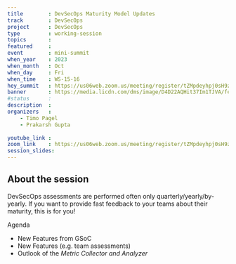 ```yaml
---
title        : DevSecOps Maturity Model Updates
track        : DevSecOps
project      : DevSecOps
type         : working-session
topics       : 
featured     :
event        : mini-summit
when_year    : 2023
when_month   : Oct
when_day     : Fri
when_time    : WS-15-16
hey_summit   : https://us06web.zoom.us/meeting/register/tZMpdeyhpj0sH9z34Xu-JPwt1KGX9nR4poPD
banner       : https://media.licdn.com/dms/image/D4D22AQHit37Im1TJVA/feedshare-shrink_1280/0/1694787751472?e=1700092800&v=beta&t=EREICYht0859-bWjMuek-edFKVSZtTRsncK_4pkqiaE
#status      : 
description  :
organizers   :
    - Timo Pagel
    - Prakarsh Gupta
    
youtube_link : 
zoom_link    : https://us06web.zoom.us/meeting/register/tZMpdeyhpj0sH9z34Xu-JPwt1KGX9nR4poPD
session_slides:
---
```


## About the session
DevSecOps assessments are performed often only quarterly/yearly/by-yearly. If you want to provide fast feedback to your teams about their maturity, this is for you!

Agenda
- New Features from GSoC
- New Features (e.g. team assessments)
- Outlook of the _Metric Collector and Analyzer_

